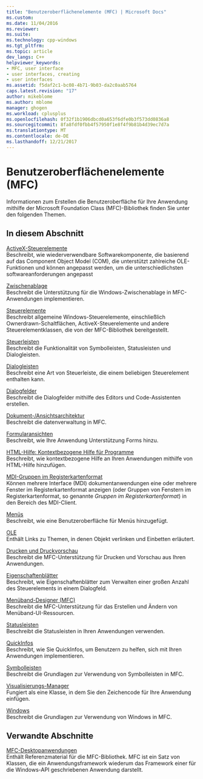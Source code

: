 ```yaml
---
title: "Benutzeroberflächenelemente (MFC) | Microsoft Docs"
ms.custom: 
ms.date: 11/04/2016
ms.reviewer: 
ms.suite: 
ms.technology: cpp-windows
ms.tgt_pltfrm: 
ms.topic: article
dev_langs: C++
helpviewer_keywords:
- MFC, user interface
- user interfaces, creating
- user interfaces
ms.assetid: f5daf2c1-bc08-4b71-9b03-da2c0aab5764
caps.latest.revision: "17"
author: mikeblome
ms.author: mblome
manager: ghogen
ms.workload: cplusplus
ms.openlocfilehash: 0f32f1b1906dbcd0a653f6dfe0b3f573dd0836a8
ms.sourcegitcommit: 8fa8fdf0fbb4f57950f1e8f4f9b81b4d39ec7d7a
ms.translationtype: MT
ms.contentlocale: de-DE
ms.lasthandoff: 12/21/2017
---
```

# <a name="user-interface-elements-mfc"></a>Benutzeroberflächenelemente (MFC)
Informationen zum Erstellen die Benutzeroberfläche für Ihre Anwendung mithilfe der Microsoft Foundation Class (MFC)-Bibliothek finden Sie unter den folgenden Themen.  
  
## <a name="in-this-section"></a>In diesem Abschnitt  
 [ActiveX-Steuerelemente](../mfc/activex-controls.md)  
 Beschreibt, wie wiederverwendbare Softwarekomponente, die basierend auf das Component Object Model (COM), die unterstützt zahlreiche OLE-Funktionen und können angepasst werden, um die unterschiedlichsten softwareanforderungen angepasst  
  
 [Zwischenablage](../mfc/clipboard.md)  
 Beschreibt die Unterstützung für die Windows-Zwischenablage in MFC-Anwendungen implementieren.  
  
 [Steuerelemente](../mfc/controls-mfc.md)  
 Beschreibt allgemeine Windows-Steuerelemente, einschließlich Ownerdrawn-Schaltflächen, ActiveX-Steuerelemente und andere Steuerelementklassen, die von der MFC-Bibliothek bereitgestellt.  
  
 [Steuerleisten](../mfc/control-bars.md)  
 Beschreibt die Funktionalität von Symbolleisten, Statusleisten und Dialogleisten.  
  
 [Dialogleisten](../mfc/dialog-bars.md)  
 Beschreibt eine Art von Steuerleiste, die einem beliebigen Steuerelement enthalten kann.  
  
 [Dialogfelder](../mfc/dialog-boxes.md)  
 Beschreibt die Dialogfelder mithilfe des Editors und Code-Assistenten erstellen.  
  
 [Dokument-/Ansichtsarchitektur](../mfc/document-view-architecture.md)  
 Beschreibt die datenverwaltung in MFC.  
  
 [Formularansichten](../mfc/form-views-mfc.md)  
 Beschreibt, wie Ihre Anwendung Unterstützung Forms hinzu.  
  
 [HTML-Hilfe: Kontextbezogene Hilfe für Programme](../mfc/html-help-context-sensitive-help-for-your-programs.md)  
 Beschreibt, wie kontextbezogene Hilfe an Ihren Anwendungen mithilfe von HTML-Hilfe hinzufügen.  
  
 [MDI-Gruppen im Registerkartenformat](../mfc/mdi-tabbed-groups.md)  
 Können mehrere Interface (MDI) dokumentanwendungen eine oder mehrere Fenster im Registerkartenformat anzeigen (oder Gruppen von Fenstern im Registerkartenformat, so genannte *Gruppen im Registerkartenformat*) in den Bereich des MDI-Client.  
  
 [Menüs](../mfc/menus-mfc.md)  
 Beschreibt, wie eine Benutzeroberfläche für Menüs hinzugefügt.  
  
 [OLE](../mfc/ole-mfc.md)  
 Enthält Links zu Themen, in denen Objekt verlinken und Einbetten erläutert.  
  
 [Drucken und Druckvorschau](../mfc/printing-and-print-preview.md)  
 Beschreibt die MFC-Unterstützung für Drucken und Vorschau aus Ihren Anwendungen.  
  
 [Eigenschaftenblätter](../mfc/property-sheets-mfc.md)  
 Beschreibt, wie Eigenschaftenblätter zum Verwalten einer großen Anzahl des Steuerelements in einem Dialogfeld.  
  
 [Menüband-Designer (MFC)](../mfc/ribbon-designer-mfc.md)  
 Beschreibt die MFC-Unterstützung für das Erstellen und Ändern von Menüband-UI-Ressourcen.  
  
 [Statusleisten](../mfc/status-bars.md)  
 Beschreibt die Statusleisten in Ihren Anwendungen verwenden.  
  
 [QuickInfos](../mfc/tool-tips.md)  
 Beschreibt, wie Sie QuickInfos, um Benutzern zu helfen, sich mit Ihren Anwendungen implementieren.  
  
 [Symbolleisten](../mfc/toolbars.md)  
 Beschreibt die Grundlagen zur Verwendung von Symbolleisten in MFC.  
  
 [Visualisierungs-Manager](../mfc/visualization-manager.md)  
 Fungiert als eine Klasse, in dem Sie den Zeichencode für Ihre Anwendung einfügen.  
  
 [Windows](../mfc/windows.md)  
 Beschreibt die Grundlagen zur Verwendung von Windows in MFC.  
  
## <a name="related-sections"></a>Verwandte Abschnitte  
 [MFC-Desktopanwendungen](../mfc/mfc-desktop-applications.md)  
 Enthält Referenzmaterial für die MFC-Bibliothek. MFC ist ein Satz von Klassen, die ein Anwendungsframework wiederum das Framework einer für die Windows-API geschriebenen Anwendung darstellt.

